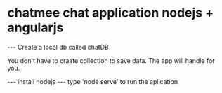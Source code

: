 # chatmee chat application nodejs + angularjs

--- Create a local db called chatDB

You don't have to craate collection to save data. The app will handle for you. 

--- install nodejs
--- type 'node serve' to run the aplication